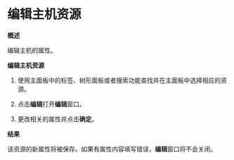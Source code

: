 # 编辑主机资源

**概述**

  编辑主机的属性。

**编辑主机资源**

1. 使用主面板中的标签、树形面板或者搜索功能查找并在主面板中选择相应的资源。

1. 点击**编辑**打开**编辑**窗口。

1. 更改相关的属性并点击**确定**。


**结果**

  该资源的新属性将被保存。如果有属性内容填写错误，**编辑**窗口将不会关闭。

